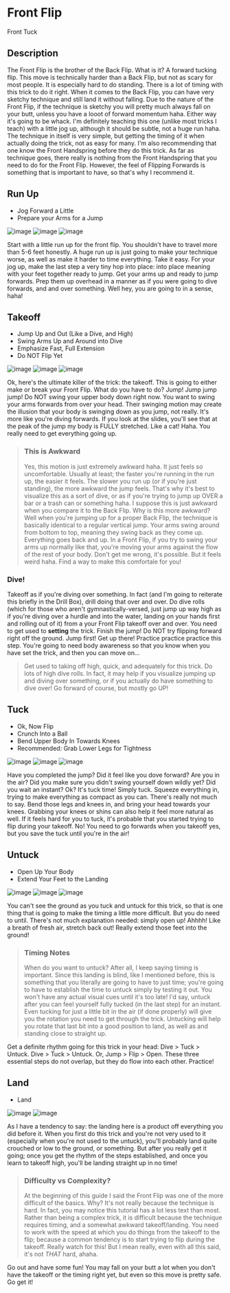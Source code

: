 # Front Flip
Front Tuck

## Description

The Front Flip is the brother of the Back Flip. What is it? A forward tucking flip. This move is technically harder than a Back Flip, but not as scary for most people. It is especially hard to do standing. There is a lot of timing with this trick to do it right. When it comes to the Back Flip, you can have very sketchy technique and still land it without falling. Due to the nature of the Front Flip, if the technique is sketchy you will pretty much always fall on your butt, unless you have a looot of forward momentum haha. Either way it's going to be whack. I'm definitely teaching this one (unlike most tricks I teach) with a little jog up, although it should be subtle, not a huge run haha. The technique in itself is very simple, but getting the timing of it when actually doing the trick, not as easy for many.
I'm also recommending that one know the Front Handspring before they do this trick. As far as technique goes, there really is nothing from the Front Handspring that you need to do for the Front Flip. However, the feel of Flipping Forwards is something that is important to have, so that's why I recommend it.

## Run Up

* Jog Forward a Little
* Prepare your Arms for a Jump


![image](images/FrontFlip/frontflip_0001.jpg "") ![image](images/FrontFlip/frontflip_0002.jpg "") ![image](images/FrontFlip/frontflip_0003.jpg "")

Start with a little run up for the front flip. You shouldn't have to travel more than 5-6 feet honestly. A huge run up is just going to make your technique worse, as well as make it harder to time everything. Take it easy. For your jog up, make the last step a very tiny hop into place: into place meaning with your feet together ready to jump.
Get your arms up and ready to jump forwards. Prep them up overhead in a manner as if you were going to dive forwards, and and over something. Well hey, you are going to in a sense, haha!

## Takeoff

* Jump Up and Out (Like a Dive, and High)
* Swing Arms Up and Around into Dive
* Emphasize Fast, Full Extension
* Do NOT Flip Yet


![image](images/FrontFlip/frontflip_0004.jpg "") ![image](images/FrontFlip/frontflip_0005.jpg "") ![image](images/FrontFlip/frontflip_0006.jpg "")

Ok, here's the ultimate killer of the trick: the takeoff. This is going to either make or break your Front Flip. What do you have to do? Jump! Jump jump jump! Do NOT swing your upper body down right now. You want to swing your arms forwards from over your head. Their swinging motion may create the illusion that your body is swinging down as you jump, not really. It's more like you're diving forwards.
If you look at the slides, you'll see that at the peak of the jump my body is FULLY stretched. Like a cat! Haha. You really need to get everything going up.
>### This is Awkward
>Yes, this motion is just extremely awkward haha. It just feels so uncomfortable. Usually at least; the faster you're running in the run up, the easier it feels. The slower you run up (or if you're just standing), the more awkward the jump feels. That's why it's best to visualize this as a sort of dive, or as if you're trying to jump up OVER a bar or a trash can or something haha.
I suppose this is just awkward when you compare it to the Back Flip. Why is this more awkward? Well when you're jumping up for a proper Back Flip, the technique is basically identical to a regular vertical jump. Your arms swing around from bottom to top, meaning they swing back as they come up. Everything goes back and up. In a Front Flip, if you try to swing your arms up normally like that, you're moving your arms against the flow of the rest of your body. Don't get me wrong, it's possible. But it feels weird haha. Find a way to make this comfortale for you!

### Dive!

Takeoff as if you're diving over something. In fact (and I'm going to reiterate this briefly in the Drill Box), drill doing that over and over. Do dive rolls (which for those who aren't gymnastically-versed, just jump up way high as if you're diving over a hurdle and into the water, landing on your hands first and rolling out of it) from a your Front Flip takeoff over and over. You need to get used to <b>setting</b> the trick. Finish the jump! Do NOT try flipping forward right off the ground. Jump first! Get up there! Practice practice practice this step. You're going to need body awareness so that you know when you have set the trick, and then you can move on...

>Get used to taking off high, quick, and adequately for this trick. Do lots of high dive rolls. In fact, it may help if you visualize jumping up and diving over something, or if you actually do have something to dive over! Go forward of course, but mostly go UP!

## Tuck

* Ok, Now Flip
* Crunch Into a Ball
* Bend Upper Body In Towards Knees
* Recommended: Grab Lower Legs for Tightness


![image](images/FrontFlip/frontflip_0007.jpg "") ![image](images/FrontFlip/frontflip_0008.jpg "") ![image](images/FrontFlip/frontflip_0009.jpg "")

Have you completed the jump? Did it feel like you dove forward? Are you in the air? Did you make sure you didn't swing yourself down wildly yet? Did you wait an instant? Ok? It's tuck time!
Simply tuck. Squeeze everything in, trying to make everything as compact as you can. There's really not much to say. Bend those legs and knees in, and bring your head towards your knees. Grabbing your knees or shins can also help it feel more natural as well.
If it feels hard for you to tuck, it's probable that you started trying to flip during your takeoff. No! You need to go forwards when you takeoff yes, but you save the tuck until you're in the air!

## Untuck

* Open Up Your Body
* Extend Your Feet to the Landing


![image](images/FrontFlip/frontflip_0010.jpg "") ![image](images/FrontFlip/frontflip_0011.jpg "") ![image](images/FrontFlip/frontflip_0012.jpg "")

You can't see the ground as you tuck and untuck for this trick, so that is one thing that is going to make the timing a little more difficult. But you do need to until. There's not much explanation needed: simply open up! Ahhhh! Like a breath of fresh air, stretch back out! Really extend those feet into the ground!
>### Timing Notes
>When do you want to untuck? After all, I keep saying timing is important. Since this landing is blind, like I mentioned before, this is something that you literally are going to have to just time; you're going to have to establish the time to untuck simply by testing it out. You won't have any actual visual cues until it's too late!
I'd say, untuck after you can feel yourself fully tucked (in the last step) for an instant. Even tucking for just a little bit in the air (if done properly) will give you the rotation you need to get through the trick. Untucking will help you rotate that last bit into a good position to land, as well as and standing close to straight up.


Get a definite rhythm going for this trick in your head: Dive > Tuck > Untuck. Dive > Tuck > Untuck. Or, Jump > Flip > Open. These three essential steps do not overlap, but they do flow into each other. Practice!

## Land

* Land


![image](images/FrontFlip/frontflip_0013.jpg "") ![image](images/FrontFlip/frontflip_0014.jpg "")

As I have a tendency to say: the landing here is a product off everything you did before it. When you first do this trick and you're not very used to it (especially when you're not used to the untuck), you'll probably land quite crouched or low to the ground, or something. But after you really get it going; once you get the rhythm of the steps established, and once you learn to takeoff high, you'll be landing straight up in no time!
>### Difficulty vs Complexity?
>At the beginning of this guide I said the Front Flip was one of the more difficult of the basics. Why? It's not really because the technique is hard. In fact, you may notice this tutorial has a lot less text than most. Rather than being a complex trick, it is difficult because the technique requires timing, and a somewhat awkward takeoff/landing. You need to work with the speed at which you do things from the takeoff to the flip; because a common tendency is to start trying to flip during the takeoff. Really watch for this! But I mean really, even with all this said, it's not <i>THAT</i> hard, ahaha.

Go out and have some fun! You may fall on your butt a lot when you don't have the takeoff or the timing right yet, but even so this move is pretty safe. Go get it!

